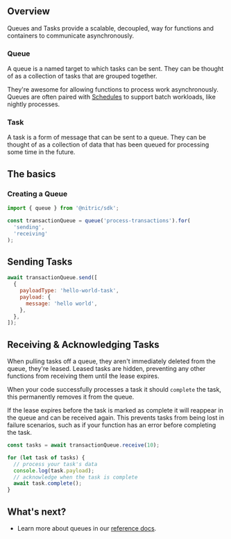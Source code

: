 ## Overview

Queues and Tasks provide a scalable, decoupled, way for functions and containers to communicate asynchronously.

### Queue

A queue is a named target to which tasks can be sent. They can be thought of as a collection of tasks that are grouped together.

They're awesome for allowing functions to process work asynchronously. Queues are often paired with [Schedules](/docs/schedules/_index.md) to support batch workloads, like nightly processes.

### Task

A task is a form of message that can be sent to a queue. They can be thought of as a collection of data that has been queued for processing some time in the future.

## The basics

### Creating a Queue

```javascript
import { queue } from '@nitric/sdk';

const transactionQueue = queue('process-transactions').for(
  'sending',
  'receiving'
);
```

## Sending Tasks

```javascript
await transactionQueue.send([
  {
    payloadType: 'hello-world-task',
    payload: {
      message: 'hello world',
    },
  },
]);
```

## Receiving & Acknowledging Tasks

When pulling tasks off a queue, they aren't immediately deleted from the queue, they're leased. Leased tasks are hidden, preventing any other functions from receiving them until the lease expires.

When your code successfully processes a task it should `complete` the task, this permanently removes it from the queue.

If the lease expires before the task is marked as complete it will reappear in the queue and can be received again. This prevents tasks from being lost in failure scenarios, such as if your function has an error before completing the task.

```javascript
const tasks = await transactionQueue.receive(10);

for (let task of tasks) {
  // process your task's data
  console.log(task.payload);
  // acknowledge when the task is complete
  await task.complete();
}
```

## What's next?

- Learn more about queues in our [reference docs](/docs/reference/queues/queue).

